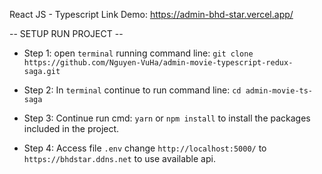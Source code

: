 React JS - Typescript
Link Demo: https://admin-bhd-star.vercel.app/

-- SETUP RUN PROJECT --

- Step 1: open `terminal` running command line: `git clone https://github.com/Nguyen-VuHa/admin-movie-typescript-redux-saga.git`

- Step 2: In `terminal` continue to run command line: `cd admin-movie-ts-saga`

- Step 3: Continue run cmd: `yarn` or `npm install` to install the packages included in the project.

- Step 4: Access file `.env` change `http://localhost:5000/` to `https://bhdstar.ddns.net` to use available api.
